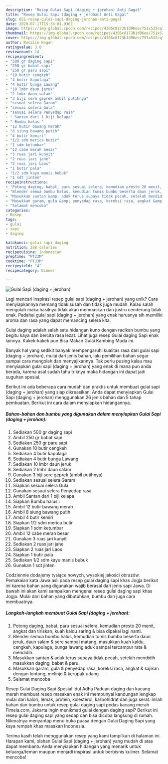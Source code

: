 ```yaml
---
description: "Resep Gulai Sapi (daging + jerohan) Anti Gagal"
title: "Resep Gulai Sapi (daging + jerohan) Anti Gagal"
slug: 651-resep-gulai-sapi-daging-jerohan-anti-gagal
date: 2020-07-17T15:36:01.936Z
image: https://img-global.cpcdn.com/recipes/4306c8173b1d96ee/751x532cq70/gulai-sapi-daging-jerohan-foto-resep-utama.jpg
thumbnail: https://img-global.cpcdn.com/recipes/4306c8173b1d96ee/751x532cq70/gulai-sapi-daging-jerohan-foto-resep-utama.jpg
cover: https://img-global.cpcdn.com/recipes/4306c8173b1d96ee/751x532cq70/gulai-sapi-daging-jerohan-foto-resep-utama.jpg
author: Rosalie Hogan
ratingvalue: 3.8
reviewcount: 14
recipeingredient:
- "500 gr daging sapi"
- "250 gr babat sapi"
- "250 gr paru sapi"
- "10 butir cengkeh"
- "4 butir kapulaga"
- "4 butir bunga Lawang"
- "10 lmbr daun jeruk"
- "2 lmbr daun salam"
- "3 biji sere geprek ambil putihnya"
- "sesuai selera Garam"
- "sesuai selera Gula"
- "sesuai selera Penyedap rasa"
- " Santan dari 1 biji kelapa"
- " Bumbu halus "
- "12 butir bawang merah"
- "8 siung bawang putih"
- "4 butir kemiri"
- "1/2 sdm merica butir"
- "1 sdm ketumbar"
- "12 cabe merah besar"
- "3 ruas jari kunyit"
- "2 ruas jari jahe"
- "2 ruas jari Laos"
- "1 butir pala"
- "1/2 sdm kayu manis bubuk"
- "1 sdt jinten"
recipeinstructions:
- "Potong daging, babat, paru sesuai selera, kemudian presto 20 menit, angkat dan tiriskan, kuah kaldu saring &amp; bisa dipakai lagi nanti."
- "Blender semua bumbu halus, kemudian tumis bumbu beserta daun jeruk, daun salam &amp; sere sampai matang, masukkan kuah kaldu, cengkeh, kapulaga, bunga lawang aduk sampai tercampur rata &amp; mendidih."
- "Masukkan santan &amp; aduk terus supaya tidak pecah, setelah mendidih masukkan daging, babat &amp; paru."
- "Masukkan garam, gula &amp; penyedap rasa, koreksi rasa, angkat &amp; sajikan dengan lontong, melinjo &amp; kerupuk udang"
- "Selamat mencoba"
categories:
- Resep
tags:
- gulai
- sapi
- daging

katakunci: gulai sapi daging 
nutrition: 288 calories
recipecuisine: Indonesian
preptime: "PT23M"
cooktime: "PT33M"
recipeyield: "4"
recipecategory: Dinner

---
```



![Gulai Sapi (daging + jerohan)](https://img-global.cpcdn.com/recipes/4306c8173b1d96ee/751x532cq70/gulai-sapi-daging-jerohan-foto-resep-utama.jpg)

Lagi mencari inspirasi resep gulai sapi (daging + jerohan) yang unik? Cara menyiapkannya memang tidak susah dan tidak juga mudah. Kalau salah mengolah maka hasilnya tidak akan memuaskan dan justru cenderung tidak enak. Padahal gulai sapi (daging + jerohan) yang enak harusnya sih memiliki aroma dan rasa yang dapat memancing selera kita.

Gulai daging adalah salah satu hidangan kuno dengan racikan bumbu yang begitu kaya dan bercita rasa lezat. Lihat juga resep Gulai daging Sapi enak lainnya. Kakek-kakek pun Bisa Makan Gulai Kambing Muda ini.

Banyak hal yang sedikit banyak mempengaruhi kualitas rasa dari gulai sapi (daging + jerohan), mulai dari jenis bahan, lalu pemilihan bahan segar sampai cara mengolah dan menyajikannya. Tak perlu pusing kalau mau menyiapkan gulai sapi (daging + jerohan) yang enak di mana pun anda berada, karena asal sudah tahu triknya maka hidangan ini dapat jadi suguhan spesial.


Berikut ini ada beberapa cara mudah dan praktis untuk membuat gulai sapi (daging + jerohan) yang siap dikreasikan. Anda dapat menyiapkan Gulai Sapi (daging + jerohan) menggunakan 26 jenis bahan dan 5 tahap pembuatan. Berikut ini cara dalam menyiapkan hidangannya.

<!--inarticleads1-->

##### Bahan-bahan dan bumbu yang digunakan dalam menyiapkan Gulai Sapi (daging + jerohan):

1. Sediakan 500 gr daging sapi
1. Ambil 250 gr babat sapi
1. Sediakan 250 gr paru sapi
1. Gunakan 10 butir cengkeh
1. Sediakan 4 butir kapulaga
1. Sediakan 4 butir bunga Lawang
1. Sediakan 10 lmbr daun jeruk
1. Sediakan 2 lmbr daun salam
1. Gunakan 3 biji sere geprek (ambil putihnya)
1. Sediakan sesuai selera Garam
1. Siapkan sesuai selera Gula
1. Gunakan sesuai selera Penyedap rasa
1. Ambil  Santan dari 1 biji kelapa
1. Siapkan  Bumbu halus :
1. Ambil 12 butir bawang merah
1. Ambil 8 siung bawang putih
1. Ambil 4 butir kemiri
1. Siapkan 1/2 sdm merica butir
1. Siapkan 1 sdm ketumbar
1. Ambil 12 cabe merah besar
1. Gunakan 3 ruas jari kunyit
1. Sediakan 2 ruas jari jahe
1. Siapkan 2 ruas jari Laos
1. Siapkan 1 butir pala
1. Sediakan 1/2 sdm kayu manis bubuk
1. Gunakan 1 sdt jinten


Codziennie dodajemy tysiące nowych, wysokiej jakości obrazów. Pemakaian kata Jawa asli pada resep gulai daging sapi khas Jogja berikut ini karena bahan yang digunakan wajib berasal dari jenis sapi Jawa. Di bawah ini akan kami sampaikan mengenai resep gulai daging sapi khas Jogja. Mulai dari bahan yang dibutuhkan, bumbu dan juga cara membuatnya. 

<!--inarticleads2-->

##### Langkah-langkah membuat Gulai Sapi (daging + jerohan):

1. Potong daging, babat, paru sesuai selera, kemudian presto 20 menit, angkat dan tiriskan, kuah kaldu saring &amp; bisa dipakai lagi nanti.
1. Blender semua bumbu halus, kemudian tumis bumbu beserta daun jeruk, daun salam &amp; sere sampai matang, masukkan kuah kaldu, cengkeh, kapulaga, bunga lawang aduk sampai tercampur rata &amp; mendidih.
1. Masukkan santan &amp; aduk terus supaya tidak pecah, setelah mendidih masukkan daging, babat &amp; paru.
1. Masukkan garam, gula &amp; penyedap rasa, koreksi rasa, angkat &amp; sajikan dengan lontong, melinjo &amp; kerupuk udang
1. Selamat mencoba


Resep Gulai Daging Sapi Spesial Idul Adha Paduan daging dan kacang merah membuat resep masakan enak ini mempunyai kandungan lengkap mulai dari kalori, lemak, protein, kolesterol, karbohidrat dan juga serat. Inilah bahan dan bumbu untuk resep gulai daging sapi pedas kacang merah Fimela.com, Jakarta Ingin menikmati gulai dengan daging sapi? Berikut ini resep gulai daging sapi yang sedap dan bisa dicoba langsung di rumah. Nikmatnya menyantap menu buka puasa dengan Gulai Daging Sapi yang kaya rempah khas masakan Indonesia. 

Terima kasih telah menggunakan resep yang kami tampilkan di halaman ini. Harapan kami, olahan Gulai Sapi (daging + jerohan) yang mudah di atas dapat membantu Anda menyiapkan hidangan yang menarik untuk keluarga/teman maupun menjadi inspirasi untuk berbisnis kuliner. Selamat mencoba!
